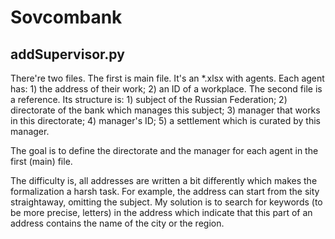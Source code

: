# Sovcombank
## addSupervisor.py
There're two files.
The first is main file. It's an *.xlsx with agents. Each agent has: 1) the address of their work; 2) an ID of a workplace.
The second file is a reference. Its structure is: 1) subject of the Russian Federation; 2) directorate of the bank which manages this subject; 3) manager that works in this directorate; 4) manager's ID; 5) a settlement which is curated by this manager.

The goal is to define the directorate and the manager for each agent in the first (main) file.

The difficulty is, all addresses are written a bit differently which makes the formalization a harsh task. For example, the address can start from the sity straightaway, omitting the subject.
My solution is to search for keywords (to be more precise, letters) in the address which indicate that this part of an address contains the name of the city or the region.
